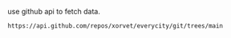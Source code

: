 use github api to fetch data.


```
https://api.github.com/repos/xorvet/everycity/git/trees/main
```
